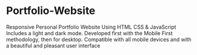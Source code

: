 # Portfolio-Website
Responsive Personal Portfolio Website Using HTML CSS &amp; JavaScript Includes a light and dark mode. Developed first with the Mobile First methodology, then for desktop. Compatible with all mobile devices and with a beautiful and pleasant user interface
